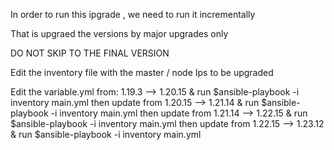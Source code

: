In order to run this ipgrade , we need to run it incrementally

That is upgraed the versions by major upgrades only

DO NOT SKIP TO THE FINAL VERSION

Edit the inventory file with the master / node Ips to be upgraded

Edit the variable.yml from: 
1.19.3 -->  1.20.15 
& run $ansible-playbook -i inventory main.yml 
then update from 
1.20.15 --> 1.21.14
& run $ansible-playbook -i inventory main.yml
then update from 
1.21.14 --> 1.22.15
& run $ansible-playbook -i inventory main.yml
then update from
1.22.15 --> 1.23.12
& run $ansible-playbook -i inventory main.yml

